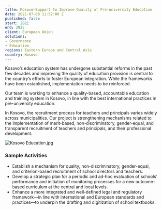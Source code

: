 ```yaml
---
title: Kosovo—Support to Improve Quality of Pre-university Education
date: 2021-07-08 11:52:00 Z
published: false
start: 2021
end: 2025
client: European Union
solutions:
- Governance
- Education
regions: Eastern Europe and Central Asia
country: Kosovo
---
```


Kosovo’s education system has undergone substantial reforms in the past few decades and improving the quality of education provision is central to the country’s efforts to foster European integration. While the frameworks have been established, implementation needs to be reinforced. 

Our team is working to enhance a quality-based, accountable education and training system in Kosovo, in line with the best international practices in pre-university education.

In Kosovo, the recruitment process for teachers and principals varies widely across municipalities. Our project is strengthening mechanisms related to the implementation of merit-based, non-discriminatory, gender-equal, and transparent recruitment of teachers and principals, and their professional development. 

![Kosovo Education.jpg](/uploads/Kosovo%20Education.jpg)

### Sample Activities
 
* Establish a mechanism for quality, non-discriminatory, gender-equal, and criterion-based recruitment of school directors and teachers.
* Develop a strategic plan for a periodic and ad-hoc evaluation of schools’ performance and initiation of monitoring processes for a new outcome-based curriculum at the central and local levels.
* Enhance a more integrated and well-defined legal and regulatory framework—in line with international and European standards and practices—to underpin the drafting and digitization of school textbooks.